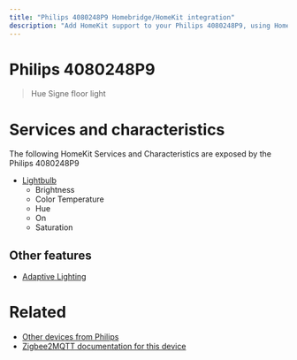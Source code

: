 ```yaml
---
title: "Philips 4080248P9 Homebridge/HomeKit integration"
description: "Add HomeKit support to your Philips 4080248P9, using Homebridge, Zigbee2MQTT and homebridge-z2m."
---
```

<!---
This file has been GENERATED using src/docgen/docgen.ts
DO NOT EDIT THIS FILE MANUALLY!
-->
# Philips 4080248P9
> Hue Signe floor light


# Services and characteristics
The following HomeKit Services and Characteristics are exposed by
the Philips 4080248P9

* [Lightbulb](../../light.md)
  * Brightness
  * Color Temperature
  * Hue
  * On
  * Saturation

## Other features
* [Adaptive Lighting](../../light.md)

# Related
* [Other devices from Philips](../index.md#philips)
* [Zigbee2MQTT documentation for this device](https://www.zigbee2mqtt.io/devices/4080248P9.html)